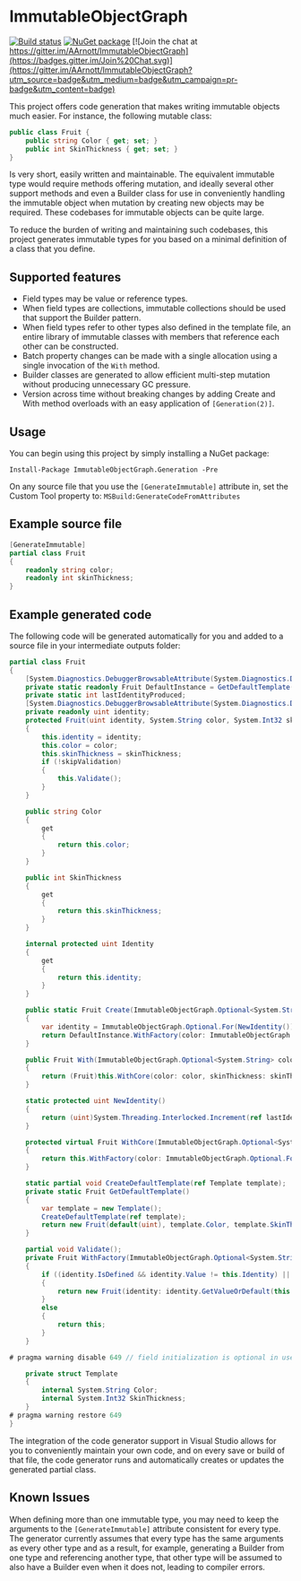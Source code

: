 ImmutableObjectGraph
=======================

[![Build status](https://ci.appveyor.com/api/projects/status/sc0w4vlceulc2try?svg=true)](https://ci.appveyor.com/project/AArnott/immutableobjectgraph)
[![NuGet package](https://img.shields.io/nuget/v/ImmutableObjectGraph.svg)](https://nuget.org/packages/ImmutableObjectGraph)
[![Join the chat at https://gitter.im/AArnott/ImmutableObjectGraph](https://badges.gitter.im/Join%20Chat.svg)](https://gitter.im/AArnott/ImmutableObjectGraph?utm_source=badge&utm_medium=badge&utm_campaign=pr-badge&utm_content=badge)

This project offers code generation that makes writing immutable objects
much easier. For instance, the following mutable class:

```csharp
public class Fruit {
    public string Color { get; set; }
    public int SkinThickness { get; set; }
}
```

Is very short, easily written and maintainable. The equivalent immutable
type would require methods offering mutation, and ideally several other
support methods and even a Builder class for use in conveniently handling
the immutable object when mutation by creating new objects may be required.
These codebases for immutable objects can be quite large.

To reduce the burden of writing and maintaining such codebases, this project
generates immutable types for you based on a minimal definition of a class
that you define. 

Supported features
------------------

 * Field types may be value or reference types.
 * When field types are collections, immutable collections should be used that
   support the Builder pattern.
 * When field types refer to other types also defined in the template
   file, an entire library of immutable classes with members that
   reference each other can be constructed.
 * Batch property changes can be made with a single allocation using a single
   invocation of the `With` method.
 * Builder classes are generated to allow efficient multi-step mutation
   without producing unnecessary GC pressure.
 * Version across time without breaking changes by adding Create and With method
   overloads with an easy application of `[Generation(2)]`.

Usage
-----
You can begin using this project by simply installing a NuGet package:

    Install-Package ImmutableObjectGraph.Generation -Pre

On any source file that you use the `[GenerateImmutable]` attribute in,
set the Custom Tool property to: `MSBuild:GenerateCodeFromAttributes`

## Example source file

```csharp
[GenerateImmutable]
partial class Fruit
{
    readonly string color;
    readonly int skinThickness;
}
```

## Example generated code

The following code will be generated automatically for you and added to a source file
in your intermediate outputs folder:

```csharp
partial class Fruit
{
    [System.Diagnostics.DebuggerBrowsableAttribute(System.Diagnostics.DebuggerBrowsableState.Never)]
    private static readonly Fruit DefaultInstance = GetDefaultTemplate();
    private static int lastIdentityProduced;
    [System.Diagnostics.DebuggerBrowsableAttribute(System.Diagnostics.DebuggerBrowsableState.Never)]
    private readonly uint identity;
    protected Fruit(uint identity, System.String color, System.Int32 skinThickness, bool skipValidation)
    {
        this.identity = identity;
        this.color = color;
        this.skinThickness = skinThickness;
        if (!skipValidation)
        {
            this.Validate();
        }
    }

    public string Color
    {
        get
        {
            return this.color;
        }
    }

    public int SkinThickness
    {
        get
        {
            return this.skinThickness;
        }
    }

    internal protected uint Identity
    {
        get
        {
            return this.identity;
        }
    }

    public static Fruit Create(ImmutableObjectGraph.Optional<System.String> color = default(ImmutableObjectGraph.Optional<System.String>), ImmutableObjectGraph.Optional<System.Int32> skinThickness = default(ImmutableObjectGraph.Optional<System.Int32>))
    {
        var identity = ImmutableObjectGraph.Optional.For(NewIdentity());
        return DefaultInstance.WithFactory(color: ImmutableObjectGraph.Optional.For(color.GetValueOrDefault(DefaultInstance.Color)), skinThickness: ImmutableObjectGraph.Optional.For(skinThickness.GetValueOrDefault(DefaultInstance.SkinThickness)), identity: identity);
    }

    public Fruit With(ImmutableObjectGraph.Optional<System.String> color = default(ImmutableObjectGraph.Optional<System.String>), ImmutableObjectGraph.Optional<System.Int32> skinThickness = default(ImmutableObjectGraph.Optional<System.Int32>))
    {
        return (Fruit)this.WithCore(color: color, skinThickness: skinThickness);
    }

    static protected uint NewIdentity()
    {
        return (uint)System.Threading.Interlocked.Increment(ref lastIdentityProduced);
    }

    protected virtual Fruit WithCore(ImmutableObjectGraph.Optional<System.String> color = default(ImmutableObjectGraph.Optional<System.String>), ImmutableObjectGraph.Optional<System.Int32> skinThickness = default(ImmutableObjectGraph.Optional<System.Int32>))
    {
        return this.WithFactory(color: ImmutableObjectGraph.Optional.For(color.GetValueOrDefault(this.Color)), skinThickness: ImmutableObjectGraph.Optional.For(skinThickness.GetValueOrDefault(this.SkinThickness)), identity: ImmutableObjectGraph.Optional.For(this.Identity));
    }

    static partial void CreateDefaultTemplate(ref Template template);
    private static Fruit GetDefaultTemplate()
    {
        var template = new Template();
        CreateDefaultTemplate(ref template);
        return new Fruit(default(uint), template.Color, template.SkinThickness, skipValidation: true);
    }

    partial void Validate();
    private Fruit WithFactory(ImmutableObjectGraph.Optional<System.String> color = default(ImmutableObjectGraph.Optional<System.String>), ImmutableObjectGraph.Optional<System.Int32> skinThickness = default(ImmutableObjectGraph.Optional<System.Int32>), ImmutableObjectGraph.Optional<uint> identity = default(ImmutableObjectGraph.Optional<uint>))
    {
        if ((identity.IsDefined && identity.Value != this.Identity) || (color.IsDefined && color.Value != this.Color) || (skinThickness.IsDefined && skinThickness.Value != this.SkinThickness))
        {
            return new Fruit(identity: identity.GetValueOrDefault(this.Identity), color: color.GetValueOrDefault(this.Color), skinThickness: skinThickness.GetValueOrDefault(this.SkinThickness), skipValidation: false);
        }
        else
        {
            return this;
        }
    }

# pragma warning disable 649 // field initialization is optional in user code

    private struct Template
    {
        internal System.String Color;
        internal System.Int32 SkinThickness;
    }
# pragma warning restore 649
}
```

The integration of the code generator support in Visual Studio allows for you to
conveniently maintain your own code, and on every save or build of that file,
the code generator runs and automatically creates or updates the generated partial
class. 

Known Issues
------------

When defining more than one immutable type, you may need to keep the arguments
to the `[GenerateImmutable]` attribute consistent for every type. The generator
currently assumes that every type has the same arguments as every other type
and as a result, for example, generating a Builder from one type and referencing
another type, that other type will be assumed to also have a Builder even when
it does not, leading to compiler errors.

[RoslynGenNuPkg]: https://www.nuget.org/packages/immutableobjectgraph.generation
